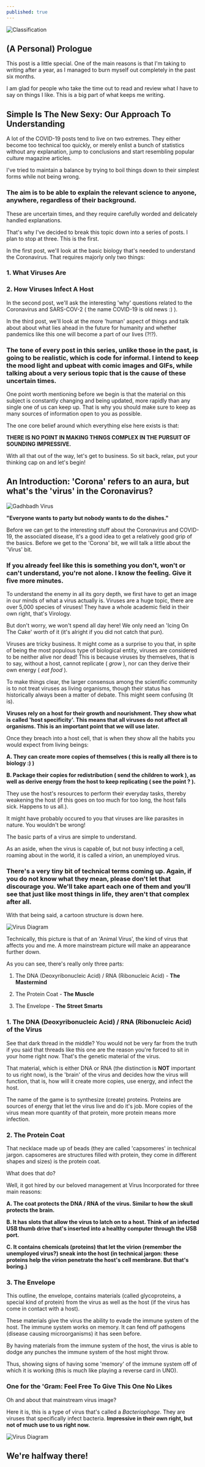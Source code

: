 ```yaml
---
published: true
---
```

![Classification]({{site.baseurl}}/images/tusharBlog-01.png)


## (A Personal) Prologue

This post is a little special. One of the main reasons is that I'm taking to writing after a year, as I managed to burn myself out completely in the past six months.

I am glad for people who take the time out to read and review what I have to say on things I like. This is a big part of what keeps me writing. 

##  Simple Is The New Sexy: Our Approach To Understanding

A lot of the COVID-19 posts tend to live on two extremes. They either become too technical too quickly, or merely enlist a bunch of statistics without any explanation, jump to conclusions and start resembling popular culture magazine articles.

I've tried to maintain a balance by trying to boil things down to their simplest forms while not being wrong. 

### The aim is to be able to explain the relevant science to anyone, anywhere, regardless of their background.

These are uncertain times, and they require carefully worded and delicately handled explanations. 

That's why I've decided to break this topic down into a series of posts. I plan to stop at three. This is the first.

In the first post, we'll look at the basic biology that's needed to understand the Coronavirus. That requires majorly only two things:

### 1. What Viruses Are

### 2. How Viruses Infect A Host

In the second post, we'll ask the interesting 'why' questions related to the Coronavirus and SARS-COV-2 ( the name COVID-19 is old news :) ).

In the third post, we'll look at the more 'human' aspect of things and talk about about what lies ahead in the future for humanity and whether pandemics like this one will become a part of our lives (?!?).  

### The tone of every post in this series, unlike those in the past, is going to be realistic, which is code for informal. I intend to keep the mood light and upbeat with comic images and GIFs, while talking about a very serious topic that is the cause of these uncertain times. 

One point worth mentioning before we begin is that the material on this subject is constantly changing and being updated, more rapidly than any single one of us can keep up. That is why you should make sure to keep as many sources of information open to you as possible. 

The one core belief around which everything else here exists is that:

**THERE IS NO POINT IN MAKING THINGS COMPLEX IN THE PURSUIT OF SOUNDING IMPRESSIVE.**

With all that out of the way, let's get to business. So sit back, relax, put your thinking cap on and let's begin!

## An Introduction: 'Corona' refers to an aura, but what's the 'virus' in the Coronavirus? 

![Gadhbadh Virus]({{site.baseurl}}/images/virus.gif)

**"Everyone wants to party but nobody wants to do the dishes."**

Before we can get to the interesting stuff about the Coronavirus and COVID-19, the associated disease, it's a good idea to get a relatively good grip of the basics. Before we get to the 'Corona' bit, we will talk a little about the 'Virus' bit. 

### If you already feel like this is something you don't, won't or can't understand, you're not alone. I know the feeling. Give it five more minutes.

To understand the enemy in all its gory depth, we first have to get an image in our minds of what a virus actually is. Viruses are a huge topic, there are over 5,000 species of viruses! They have a whole academic field in their own right, that's Virology. 

But don't worry, we won't spend all day here! We only need an 'Icing On The Cake' worth of it (it's alright if you did not catch that pun).

Viruses are tricky business. It might come as a surprise to you that, in spite of being the most populous type of biological entity, viruses are considered to be neither alive nor dead! This is because viruses by themselves, that is to say, without a host, cannot replicate ( *grow* ), nor can they derive their own energy ( *eat food* ). 

To make things clear, the larger consensus among the scientific community is to not treat viruses as living organisms, though their status has historically always been a matter of debate. This might seem confusing (It is).

**Viruses rely on a host for their growth and nourishment. They show what is called 'host specificity'. This means that all viruses do not affect all organisms. This is an important point that we will use later.**

Once they breach into a host cell, that is when they show all the habits you would expect from living beings: 

**A. They can create more copies of themselves ( this is really all there is to biology :) )**

**B. Package their copies for redistribution ( send the children to work ), as well as derive energy from the host to keep replicating ( see the point ? ).** 

They use the host's resources to perform their everyday tasks, thereby weakening the host (if this goes on too much for too long, the host falls sick. Happens to us all.).

It might have probably occured to you that viruses are like parasites in nature. You wouldn't be wrong!

The basic parts of a virus are simple to understand.

As an aside, when the virus is capable of, but not busy infecting a cell, roaming about in the world, it is called a *virion*, an unemployed virus. 

### There's a very tiny bit of technical terms coming up. Again, if you do not know what they mean, please don't let that discourage you. We'll take apart each one of them and you'll see that just like most things in life, they aren't that complex after all.

With that being said, a cartoon structure is down here.

![Virus Diagram]({{site.baseurl}}/images/virus.png)

Technically, this picture is that of an 'Animal Virus', the kind of virus that affects you and me. A more mainstream picture will make an appearance further down. 

As you can see, there's really only three parts:

1. The DNA (Deoxyribonucleic Acid) / RNA (Ribonucleic Acid) - **The Mastermind**

2. The Protein Coat - **The Muscle**

3. The Envelope - **The Street Smarts**

### 1. The DNA (Deoxyribonucleic Acid) / RNA (Ribonucleic Acid)  of the Virus

See that dark thread in the middle? You would not be very far from the truth if you said that threads like this one are the reason you're forced to sit in your home right now. That's the genetic material of the virus.

That material, which is either DNA or RNA (the distinction is **NOT** important to us right now), is the 'brain' of the virus and decides how the virus will function, that is, how will it create more copies, use energy, and infect the host. 

The name of the game is to synthesize (create) proteins. Proteins are sources of energy that let the virus live and do it's job. More copies of the virus mean more quantity of that protein, more protein means more infection.

### 2. The Protein Coat

That necklace made up of beads (they are called 'capsomeres' in technical jargon. capsomeres are structures filled with protein, they come in different shapes and sizes) is the protein coat. 

What does that do? 

Well, it got hired by our beloved management at Virus Incorporated for three main reasons:

**A. The coat protects the DNA / RNA of the virus. Similar to how the skull protects the brain.**

**B. It has slots that allow the virus to latch on to a host. Think of an infected USB thumb drive that's inserted into a healthy computer through the USB port.** 

**C. It contains chemicals (proteins) that let the virion (remember the unemployed virus?) sneak into the host (in technical jargon: these proteins help the virion penetrate the host's cell membrane. But that's boring.)**

### 3. The Envelope

This outline, the envelope, contains materials (called glycoproteins, a special kind of protein) from the virus as well as the host (if the virus has come in contact with a host).

These materials give the virus the ability to evade the immune system of the host. The immune system works on memory. It can fend off pathogens (disease causing microorganisms) it has seen before. 

By having materials from the immune system of the host, the virus is able to dodge any punches the immune system of the host might throw. 

Thus, showing signs of having some 'memory' of the immune system off of which it is working (this is much like playing a reverse card in UNO).  

### One for the 'Gram: Feel Free To Give This One No Likes

Oh and about that mainstream virus image? 

Here it is, this is a type of virus that's called a *Bacteriophage*. They are viruses that specifically infect bacteria. **Impressive in their own right, but not of much use to us right now.**

![Virus Diagram]({{site.baseurl}}/images/bacteriophage_new.jpg)

## We're halfway there!
